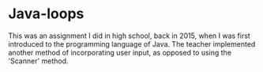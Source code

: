 # Java-loops
This was an assignment I did in high school, back in 2015, when I was first introduced to the programming language of Java. The teacher implemented another method of incorporating user input, as opposed to using the 'Scanner' method. 
